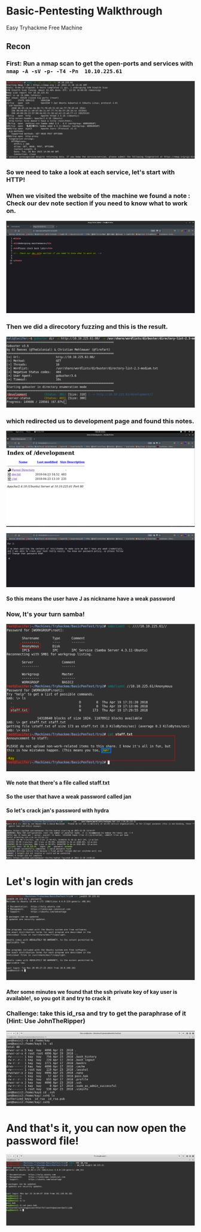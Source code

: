 # Basic-Pentesting Walkthrough
Easy Tryhackme Free Machine

## Recon 
### First: Run a nmap scan to get the open-ports and services with ```nmap -A -sV -p- -T4 -Pn  10.10.225.61```

![](assets/nmap-scan.png)



### So we need to take a look at each service, let's start with HTTP!
### When we visited the website of the machine we found a note : Check our dev note section if you need to know what to work on.

![](assets/Web-Note.png)


### Then we did a direcotory fuzzing and this is the result. 
![](assets/dir-fuzzing.png)



### which redirected us to development page and found this notes.
![](assets/dev-page.png)

![](assets/J-note.png)


#### So this means the user have J as nickname have a weak password

### Now, It's your turn samba!

![](assets/SMB.png)
#### We note that there's a file called staff.txt
#### So the user that have a weak password called jan

#### So let's crack jan's password with hydra

![](assets/brute-force.png)


# Let's login with jan creds

![](assets/ssh-login.png)

#### After some minutes we found that the ssh private key of kay user is available!, so you got it and try to crack it 
### Challenge: take this id_rsa and try to get the paraphrase of it (Hint: Use JohnTheRipper)

![](assets/id_rsa.png)

# And that's it, you can now open the password file!
![](assets/kay-login.png)

